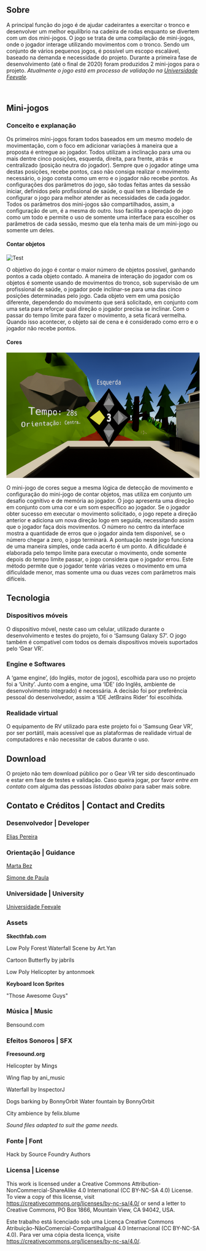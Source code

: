 ## Sobre
A principal função do jogo é de ajudar cadeirantes a exercitar o tronco e desenvolver um melhor equilíbrio na cadeira de rodas enquanto se divertem com um dos mini-jogos. O jogo se trata de uma compilação de mini-jogos, onde o jogador interage utilizando movimentos com o tronco. Sendo um conjunto de vários pequenos jogos, é possível um escopo escalável, baseado na demanda e necessidade do projeto. 
Durante a primeira fase de desenvolvimento (até o final de 2020) foram produzidos 2 mini-jogos para o projeto. 
*Atualmente o jogo está em processo de validação na [Universidade Feevale](https://feevale.br/).*

<img src="docs/Catch%Game%Gear%VR.jpg" class="img-responsive" alt=""> 

## Mini-jogos

### Conceito e explanação

Os primeiros mini-jogos foram todos baseados em um mesmo modelo de movimentação, com o foco em adicionar variações à maneira que a proposta é entregue ao jogador. Todos utilizam a inclinação para uma ou mais dentre cinco posições, esquerda, direita, para frente, atrás e centralizado (posição neutra do jogador).
Sempre que o jogador atinge uma destas posições, recebe pontos, caso não consiga realizar o movimento necessário, o jogo consta como um erro e o jogador não recebe pontos. As configurações dos parâmetros do jogo, são todas feitas antes da sessão iniciar, definidos pelo profissional de saúde, o qual tem a liberdade de configurar o jogo para melhor atender as necessidades de cada jogador.
Todos os parâmetros dos mini-jogos são compartilhados, assim, a configuração de um, é a mesma do outro. Isso facilita a operação do jogo como um todo e permite o uso de somente uma interface para escolher os parâmetros de cada sessão, mesmo que ela tenha mais de um mini-jogo ou somente um deles.

#### Contar objetos

![Test](/docs/Catch%Game%Gear%VR.jpg)

O objetivo do jogo é contar o maior número de objetos possível, ganhando pontos a cada objeto contado. A maneira de interação do jogador com os objetos é somente usando de movimentos do tronco, sob supervisão de um profissional de saúde, o jogador pode inclinar-se para uma das cinco posições determinadas pelo jogo. 
Cada objeto vem em uma posição diferente, dependendo do movimento que será solicitado, em conjunto com uma seta para reforçar qual direção o jogador precisa se inclinar. Com o passar do tempo limite para fazer o movimento, a seta ficará vermelha. Quando isso acontecer, o objeto sai de cena e é considerado como erro e o jogador não recebe pontos.

#### Cores

<img src="https://github.com/ONCGM/Fisio-VR/blob/master/docs/Colors%20Dashboard.png" alt="hello" class="inline"/>

O mini-jogo de cores segue a mesma lógica de detecção de movimento e configuração do mini-jogo de contar objetos, mas utiliza em conjunto um desafio cognitivo e de memória ao jogador. 
O jogo apresenta uma direção em conjunto com uma cor e um som específico ao jogador. Se o jogador obter sucesso em executar o movimento solicitado, o jogo repete a direção anterior e adiciona um nova direção logo em seguida, necessitando assim que o jogador faça dois movimentos. 
O número no centro da interface mostra a quantidade de erros que o jogador ainda tem disponível, se o número chegar a zero, o jogo terminará. A pontuação neste jogo funciona de uma maneira simples, onde cada acerto é um ponto.
A dificuldade é elaborada pelo tempo limite para executar o movimento, onde somente depois do tempo limite passar, o jogo considera que o jogador errou. Este método permite que o jogador tente várias vezes o movimento em uma dificuldade menor, mas somente uma ou duas vezes com parâmetros mais difíceis. 
    
## Tecnologia

### Dispositivos móveis

O dispositivo móvel, neste caso um celular, utilizado durante o desenvolvimento e testes do projeto, foi o ‘Samsung Galaxy S7’. O jogo também é compatível com todos os demais dispositivos móveis suportados pelo ‘Gear VR’.

### Engine e Softwares

A ‘game engine’, (do Inglês, motor de jogos), escolhida para uso no projeto foi a ‘Unity’. Junto com a engine, uma ‘IDE’ (do Inglês, ambiente de desenvolvimento integrado) é necessária. A decisão foi por preferência pessoal do desenvolvedor, assim a ‘IDE JetBrains Rider’ foi escolhida.

### Realidade virtual 

O equipamento de RV utilizado para este projeto foi o ‘Samsung Gear VR’, por ser portátil, mais acessível que as plataformas de realidade virtual de computadores e não necessitar de cabos durante o uso.

## Download

O projeto não tem download público por o Gear VR ter sido descontinuado e estar em fase de testes e validação.
Caso queira jogar, por favor *entre em contato* com alguma das pessoas *listadas abaixo* para saber mais sobre.

## Contato e Créditos | Contact and Credits

### Desenvolvedor | Developer
[Elias Pereira](twitter.com/_oncgm)

### Orientação | Guidance
[Marta Bez](mailto:martabez@gmail.com)

[Simone de Paula](mailto:sdpaula@feevale.br)

### Universidade | University

[Universidade Feevale](https://www.feevale.br/)

### Assets

**Skecthfab.com**

Low Poly Forest Waterfall Scene by Art.Yan

Cartoon Butterfly by jabrils

Low Poly Helicopter by antonmoek

**Keyboard Icon Sprites**

"Those Awesome Guys"

### Música | Music

Bensound.com

### Efeitos Sonoros | SFX 

**Freesound.org**

Helicopter by Mings

Wing flap by ani_music

Waterfall by InspectorJ

Dogs barking by BonnyOrbit
Water fountain by BonnyOrbit

City ambience by felix.blume

*Sound files adapted to suit the game needs.*

### Fonte | Font

Hack by Source Foundry Authors

### Licensa | License

This work is licensed under a Creative Commons Attribution-NonCommercial-ShareAlike 4.0 International (CC BY-NC-SA 4.0) License. To view a copy of this license, visit https://creativecommons.org/licenses/by-nc-sa/4.0/ or send a letter to Creative Commons, PO Box 1866, Mountain View, CA 94042, USA.

Este trabalho está licenciado sob uma Licença Creative Commons Atribuição-NãoComercial-CompartilhaIgual 4.0 Internacional (CC BY-NC-SA 4.0). Para ver uma cópia desta licença, visite https://creativecommons.org/licenses/by-nc-sa/4.0/.
